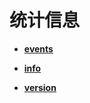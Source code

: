 # 统计信息<a name="ZH-CN_TOPIC_0184808276"></a>

-   **[events](events.md)**  

-   **[info](info.md)**  

-   **[version](version.md)**  


